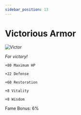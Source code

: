 ```yaml
---
sidebar_position: 13
---
```


# Victorious Armor

![Victor](https://vwiki.valorserver.com/api/item/picture/victorious%20armor)

<i>For victory!</i>

    +80 Maximum HP
    
    +22 Defense
    
    +60 Restoration
    
    +8 Vitality
    
    +8 Wisdom
    
Fame Bonus: 6%
